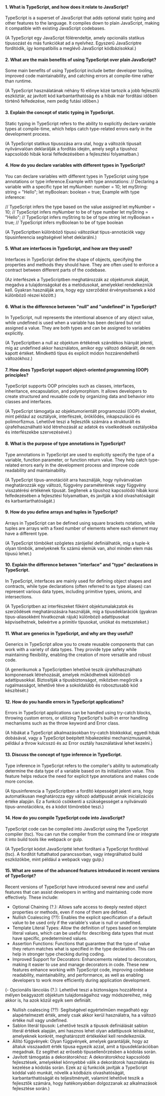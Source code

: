 #### 1. What is TypeScript, and how does it relate to JavaScript?
TypeScript is a superset of JavaScript that adds optional static typing and other features to the language. It compiles down to plain JavaScript, making it compatible with existing JavaScript codebases.

(A TypeScript egy JavaScript fölérendeltje, amely opcionális statikus típusozást és más funkciókat ad a nyelvhez. Egyszerű JavaScriptre fordítódik, így kompatibilis a meglévő JavaScript kódbázisokkal.)

#### 2. What are the main benefits of using TypeScript over plain JavaScript?
Some main benefits of using TypeScript include better developer tooling, improved code maintainability, and catching errors at compile-time rather than runtime.

(A TypeScript használatának néhány fő előnye közé tartozik a jobb fejlesztői eszköztár, az javított kód karbantarthatóság és a hibák már fordítási időben történő felfedezése, nem pedig futási időben.)

#### 3. Explain the concept of static typing in TypeScript.
Static typing in TypeScript refers to the ability to explicitly declare variable types at compile-time, which helps catch type-related errors early in the development process.

(A TypeScript statikus típusozása arra utal, hogy a változók típusait nyilvánvalóan deklarálják a fordítás idején, amely segít a típushoz kapcsolódó hibák korai felfedezésében a fejlesztési folyamatban.)

#### 4. How do you declare variables with different types in TypeScript?
You can declare variables with different types in TypeScript using type annotations or type inference.Example with type annotations:
// Declaring a variable with a specific type
let myNumber: number = 10;
let myString: string = "Hello";
let myBoolean: boolean = true;
Example with type inference:

// TypeScript infers the type based on the value assigned
let myNumber = 10; // TypeScript infers myNumber to be of type number
let myString = "Hello"; // TypeScript infers myString to be of type string
let myBoolean = true; // TypeScript infers myBoolean to be of type boolean

(A TypeScriptben különböző típusú változókat típus-annotációk vagy típusinferencia segítségével lehet deklarálni.)

#### 5. What are interfaces in TypeScript, and how are they used?
Interfaces in TypeScript define the shape of objects, specifying the properties and methods they should have. They are often used to enforce a contract between different parts of the codebase.

(Az interfészek a TypeScriptben meghatározzák az objektumok alakját, megadva a tulajdonságokat és a metódusokat, amelyekkel rendelkezniük kell. Gyakran használják arra, hogy egy szerződést érvényesítsenek a kód különböző részei között.)

#### 6. What is the difference between "null" and "undefined" in TypeScript?
In TypeScript, null represents the intentional absence of any object value, while undefined is used when a variable has been declared but not assigned a value. They are both types and can be assigned to variables explicitly.

(A TypeScriptben a null az objektum értékének szándékos hiányát jelenti, míg az undefined akkor használatos, amikor egy változó deklarált, de nem kapott értéket. Mindkettő típus és explicit módon hozzárendelhető változókhoz.)

#### 7. How does TypeScript support object-oriented programming (OOP) principles?
TypeScript supports OOP principles such as classes, interfaces, inheritance, encapsulation, and polymorphism. It allows developers to create structured and reusable code by organizing data and behavior into classes and interfaces.

(A TypeScript támogatja az objektumorientált programozási (OOP) elveket, mint például az osztályok, interfészek, öröklődés, inkapszuláció és polimorfizmus. Lehetővé teszi a fejlesztők számára a strukturált és újrafelhasználható kód létrehozását az adatok és viselkedések osztályokba és interfészekbe szervezésével.)

#### 8. What is the purpose of type annotations in TypeScript?
Type annotations in TypeScript are used to explicitly specify the type of a variable, function parameter, or function return value. They help catch type-related errors early in the development process and improve code readability and maintainability.

(A TypeScript típus-annotációit arra használják, hogy nyilvánvalóan meghatározzák egy változó, függvény paraméterének vagy függvény visszatérési értékének típusát. Segítenek a típushoz kapcsolódó hibák korai felfedezésében a fejlesztési folyamatban, és javítják a kód olvashatóságát és karbantarthatóságát.)

#### 9. How do you define arrays and tuples in TypeScript?
Arrays in TypeScript can be defined using square brackets notation, while tuples are arrays with a fixed number of elements where each element may have a different type.

(A TypeScript tömböket szögletes zárójellel definiálhatók, míg a tuple-k olyan tömbök, amelyeknek fix számú elemük van, ahol minden elem más típusú lehet.)

#### 10. Explain the difference between "interface" and "type" declarations in TypeScript.
In TypeScript, interfaces are mainly used for defining object shapes and contracts, while type declarations (often referred to as type aliases) can represent various data types, including primitive types, unions, and intersections.

(A TypeScriptben az interfészeket főként objektumalakzatok és szerződések meghatározására használják, míg a típusdeklarációk (gyakran típus-aliasokként hivatkoznak rájuk) különböző adattípusokat képviselhetnek, beleértve a primitív típusokat, uniókat és metszeteket.)

#### 11. What are generics in TypeScript, and why are they useful?
Generics in TypeScript allow you to create reusable components that can work with a variety of data types. They provide type safety while maintaining flexibility, enabling the creation of more versatile and robust code.

(A generikumok a TypeScriptben lehetővé teszik újrafelhasználható komponensek létrehozását, amelyek működhetnek különböző adattípusokkal. Biztosítják a típusbiztonságot, miközben megőrzik a rugalmasságot, lehetővé téve a sokoldalúbb és robosztusabb kód készítését.)

#### 12. How do you handle errors in TypeScript applications?
Errors in TypeScript applications can be handled using try-catch blocks, throwing custom errors, or utilizing TypeScript's built-in error handling mechanisms such as the throw keyword and Error class.

(A hibákat a TypeScript alkalmazásokban try-catch blokkokkal, egyedi hibák dobásával, vagy a TypeScript beépített hibakezelési mechanizmusainak, például a throw kulcsszó és az Error osztály használatával lehet kezelni.)

#### 13. Discuss the concept of type inference in TypeScript.
Type inference in TypeScript refers to the compiler's ability to automatically determine the data type of a variable based on its initialization value. This feature helps reduce the need for explicit type annotations and makes code more concise.

(A típusinferencia a TypeScriptben a fordító képességét jelenti arra, hogy automatikusan meghatározza egy változó adattípusát annak inicializációs értéke alapján. Ez a funkció csökkenti a szükségességet a nyilvánvaló típus-annotációkra, és a kódot tömörebbé teszi.)

#### 14. How do you compile TypeScript code into JavaScript?
TypeScript code can be compiled into JavaScript using the TypeScript compiler (tsc). You can run the compiler from the command line or integrate it into build tools like webpack or gulp.

(A TypeScript kódot JavaScriptté lehet fordítani a TypeScript fordítóval (tsc). A fordítót futtathatod parancssorban, vagy integrálhatod build eszközökbe, mint például a webpack vagy gulp.)

#### 15. What are some of the advanced features introduced in recent versions of TypeScript?
Recent versions of TypeScript have introduced several new and useful features that can assist developers in writing and maintaining code more effectively. These include:
- Optional Chaining (?.): Allows safe access to deeply nested object properties or methods, even if none of them are defined.
- Nullish Coalescing (??): Enables the explicit specification of a default value to be used only if the variable's value is null or undefined.
- Template Literal Types: Allow the definition of types based on template literal values, which can be useful for describing data types that must have specific, predetermined values.
- Assertion Functions: Functions that guarantee that the type of value they return matches what is specified in the type declaration. This can help in stronger type checking during coding.
- Improved Support for Decorators: Enhancements related to decorators, making it easier to use and manage decorators in code.
These new features enhance working with TypeScript code, improving codebase readability, maintainability, and performance, as well as enabling developers to work more efficiently during application development.

(- Opcionális láncolás (?.): Lehetővé teszi a biztonságos hozzáférést a mélyen beágyazott objektum tulajdonságaihoz vagy módszereihez, még akkor is, ha azok közül egyik sem definiált.
- Nullish coalescing (??): Segítségével egyértelműen megadható egy alapértelmezett érték, amely csak akkor kerül használatra, ha a változó értéke null vagy undefined.
- Sablon literál típusok: Lehetővé teszik a típusok definiálását sablon literál értékek alapján, ami hasznos lehet olyan adattípusok leírásához, amelyeknek konkrét, meghatározott értékekkel kell rendelkezniük.
- Állító függvények: Olyan függvények, amelyek garantálják, hogy az általuk visszaadott érték típusa egyezik azzal, amit a típusdeklarációban megadnak. Ez segíthet az erősebb típusellenőrzésben a kódolás során.
- Javított támogatás a dekorátorokhoz: A dekorátorokhoz kapcsolódó fejlesztések, amelyekkel könnyebbé válik a dekorátorok használata és kezelése a kódolás során.
Ezek az új funkciók javítják a TypeScript kóddal való munkát, növelik a kódbázis olvashatóságát, karbantarthatóságát és teljesítményét, valamint lehetővé teszik a fejlesztők számára, hogy hatékonyabban dolgozzanak az alkalmazások fejlesztése során.)
